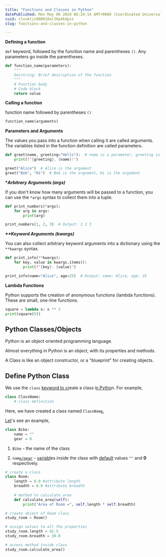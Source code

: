 ```yaml
---
title: "Functions and Classes in Python"
datePublished: Mon May 06 2024 06:24:14 GMT+0000 (Coordinated Universal Time)
cuid: clvuktjv900010al3hp4kdpsz
slug: functions-and-classes-in-python

---
```


**Defining a function**

`def` keyword, followed by the function name and parentheses `()`. Any parameters go inside the parentheses.

```python
def function_name(parameters):
    """
    Docstring: Brief description of the function
    """
    # Function body
    # Code block
    return value
```

**Calling a function**

function name followed by parentheses `()`

```python
function_name(arguments)
```

**Parameters and Arguments**

The values you pass into a function when calling it are called arguments. The variables listed in the function definition are called parameters.

```python
def greet(name, greeting="Hello"):  # name is a parameter, greeting is a parameter with a default value
    print(f"{greeting}, {name}!")

greet("Alice")  # Alice is the argument
greet("Bob", "Hi")  # Bob is the argument, Hi is the argument
```

**\**Arbitrary Arguments (args)***

If you don't know how many arguments will be passed to a function, you can use the `*args` syntax to collect them into a tuple.

```python
def print_numbers(*args):
    for arg in args:
        print(arg)

print_numbers(1, 2, 3)  # Output: 1 2 3
```

***\*\*Keyword Arguments (kwargs)***

You can also collect arbitrary keyword arguments into a dictionary using the `**kwargs` syntax.

```python
def print_info(**kwargs):
    for key, value in kwargs.items():
        print(f"{key}: {value}")

print_info(name="Alice", age=25)  # Output: name: Alice, age: 25
```

**Lambda Functions**

Python supports the creation of anonymous functions (lambda functions). These are small, one-line functions.

```python
square = lambda x: x ** 2
print(square(5)) 
```

## Python Classes/Objects

Python is an object oriented programming language.

Almost everything in Python is an object, with its properties and methods.

A Class is like an object constructor, or a "blueprint" for creating objects.

## Define Python Class

We use the `class` [keyword to cr](https://www.programiz.com/python-programming/keywords-identifier)eate a class i[n Pytho](https://www.programiz.com/python-programming/keywords-identifier)n. For example,

```python
class ClassName:
    # class definition 
```

Here, we have created a class named `ClassNam`[`e`.](https://www.programiz.com/python-programming/keywords-identifier)

[Let](https://www.programiz.com/python-programming/keywords-identifier)'s see an example,

```python
class Bike:
    name = ""
    gear = 0
```

1. `Bike` - the name of the class
    
2. `nam`[`e/gear`](https://www.programiz.com/python-programming/keywords-identifier) \- [variabl](https://www.programiz.com/python-programming/keywords-identifier)es inside the class with [default](https://www.programiz.com/python-programming/keywords-identifier) values `""` and **0** respectively.
    

```python
# create a class
class Room:
    length = 0.0 #attribute length
    breadth = 0.0 #attribute breadth
    
    # method to calculate area
    def calculate_area(self):
        print("Area of Room =", self.length * self.breadth)

# create object of Room class
study_room = Room()

# assign values to all the properties 
study_room.length = 42.5
study_room.breadth = 30.8

# access method inside class
study_room.calculate_area()
```